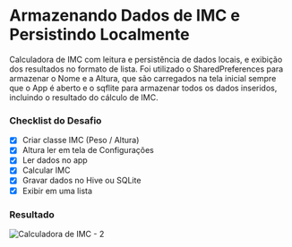 ﻿# Armazenando Dados de IMC e Persistindo Localmente

Calculadora de IMC com leitura e persistência de dados locais, e exibição dos resultados no formato de lista.  Foi utilizado o SharedPreferences para armazenar o Nome e a Altura, que são carregados na tela inicial sempre que o App é aberto e o sqflite para armazenar todos os dados inseridos, incluindo o resultado do cálculo de IMC. 

### Checklist do Desafio
- [x] Criar classe IMC (Peso / Altura)​
- [x] Altura ler em tela de Configurações​
- [x] Ler dados no app​
- [x] Calcular IMC ​
- [x] Gravar dados no Hive ou SQLite​
- [x] Exibir em uma lista
     
### Resultado
![Calculadora de IMC - 2](https://github.com/juscelinomessias/armazenando-dados-imc-persistindo-localmente/assets/20049294/b307f321-f61d-4586-bde8-971aba4c4ba8)



